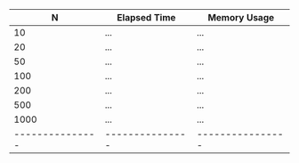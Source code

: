 | N             | Elapsed Time  | Memory Usage   |
|---------------|---------------|----------------|
| 10            | ...           | ...            |
| 20            | ...           | ...            |
| 50            | ...           | ...            |
| 100           | ...           | ...            |
| 200           | ...           | ...            |
| 500           | ...           | ...            |
| 1000          | ...           | ...            |
|---------------|---------------|----------------|
